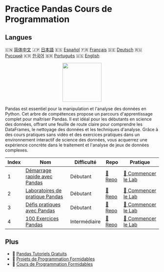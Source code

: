 # Practice Pandas Cours de Programmation

## Langues

🇨🇳 [简体中文](README_zh.md) 🇯🇵 [日本語](README_ja.md) 🇪🇸 [Español](README_es.md) 🇫🇷 [Français](README_fr.md) 🇩🇪 [Deutsch](README_de.md) 🇷🇺 [Русский](README_ru.md) 🇰🇷 [한국어](README_ko.md) 🇧🇷 [Português](README_pt.md) 🇺🇸 [English](README.md) 

<div align="center">
<img width="128px" src="https://file.labex.io/path/qhqKKAjZr3K5.png">
</div>

Pandas est essentiel pour la manipulation et l'analyse des données en Python. Cet arbre de compétences propose un parcours d'apprentissage complet pour maîtriser Pandas. Il est idéal pour les débutants en science des données, offrant une feuille de route claire pour comprendre les DataFrames, le nettoyage des données et les techniques d'analyse. Grâce à des cours pratiques sans vidéo et des exercices pratiques dans un environnement interactif de science des données, vous acquerrez une expérience concrète dans le traitement et l'analyse de jeux de données complexes.

|   Index | Nom                                                                                   | Difficulté    | Repo                                                                | Pratique                                                                      |
|---------|---------------------------------------------------------------------------------------|---------------|---------------------------------------------------------------------|-------------------------------------------------------------------------------|
|       1 | [Démarrage rapide avec Pandas](https://labex.io/fr/courses/quick-start-with-pandas)   | Débutant      | [🔗 Repo](https://github.com/labex-labs/quick-start-with-pandas)    | [🚀 Commencer le Lab](https://labex.io/fr/courses/quick-start-with-pandas)    |
|       2 | [Laboratoires de pratique Pandas](https://labex.io/fr/courses/pandas-practice-labs)   | Débutant      | [🔗 Repo](https://github.com/labex-labs/pandas-practice-labs)       | [🚀 Commencer le Lab](https://labex.io/fr/courses/pandas-practice-labs)       |
|       3 | [Défis pratiques avec Pandas](https://labex.io/fr/courses/pandas-practice-challenges) | Débutant      | [🔗 Repo](https://github.com/labex-labs/pandas-practice-challenges) | [🚀 Commencer le Lab](https://labex.io/fr/courses/pandas-practice-challenges) |
|       4 | [100 Exercices Pandas](https://labex.io/fr/courses/100-pandas-exercises)              | Intermédiaire | [🔗 Repo](https://github.com/labex-labs/100-pandas-exercises)       | [🚀 Commencer le Lab](https://labex.io/fr/courses/100-pandas-exercises)       |

## Plus

- 🔗 [Pandas Tutoriels Gratuits](https://github.com/labex-labs/pandas-free-tutorials)
- 🔗 [Projets de Programmation Formidables](https://github.com/labex-labs/awesome-programming-projects)
- 🔗 [Cours de Programmation Formidables](https://github.com/labex-labs/awesome-programming-courses)

